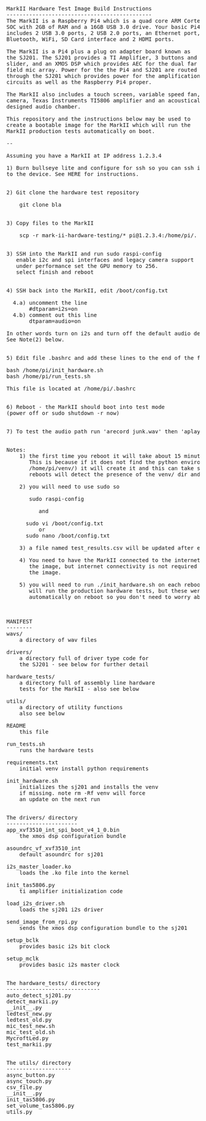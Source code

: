 <PRE>
MarkII Hardware Test Image Build Instructions
---------------------------------------------
The MarkII is a Raspberry Pi4 which is a quad core ARM Cortex
SOC with 2GB of RAM and a 16GB USB 3.0 drive. Your basic Pi4
includes 2 USB 3.0 ports, 2 USB 2.0 ports, an Ethernet port,
Bluetooth, WiFi, SD Card interface and 2 HDMI ports.

The MarkII is a Pi4 plus a plug on adapter board known as
the SJ201. The SJ201 provides a TI Amplifier, 3 buttons and
slider, and an XMOS DSP which provides AEC for the dual far
field mic array. Power for the the Pi4 and SJ201 are routed
through the SJ201 which provides power for the amplification
circuits as well as the Raspberry Pi4 proper.

The MarkII also includes a touch screen, variable speed fan,
camera, Texas Instruments TI5806 amplifier and an acoustically
designed audio chamber.

This repository and the instructions below may be used to 
create a bootable image for the MarkII which will run the 
MarkII production tests automatically on boot.

--

Assuming you have a MarkII at IP address 1.2.3.4

1) Burn bullseye lite and configure for ssh so you can ssh in 
to the device. See HERE for instructions.


2) Git clone the hardware test repository 

    git clone bla


3) Copy files to the MarkII

    scp -r mark-ii-hardware-testing/* pi@1.2.3.4:/home/pi/.


3) SSH into the MarkII and run sudo raspi-config
   enable i2c and spi interfaces and legacy camera support
   under performance set the GPU memory to 256.
   select finish and reboot


4) SSH back into the MarkII, edit /boot/config.txt

  4.a) uncomment the line
       #dtparam=i2s=on
  4.b) comment out this line
       dtparam=audio=on

In other words turn on i2s and turn off the default audio device
See Note(2) below.


5) Edit file .bashrc and add these lines to the end of the file

bash /home/pi/init_hardware.sh
bash /home/pi/run_tests.sh

This file is located at /home/pi/.bashrc


6) Reboot - the MarkII should boot into test mode
(power off or sudo shutdown -r now)


7) To test the audio path run 'arecord junk.wav' then 'aplay junk.wav' 


Notes:
    1) the first time you reboot it will take about 15 minutes.
       This is because if it does not find the python environment (located at
       /home/pi/venv/) it will create it and this can take some time. Subsequent
       reboots will detect the presence of the venv/ dir and boot much faster.

    2) you will need to use sudo so 
   
       sudo raspi-config

          and

      sudo vi /boot/config.txt
          or
      sudo nano /boot/config.txt

    3) a file named test_results.csv will be updated after each test run.
    
    4) You need to have the MarkII connected to the internet when you build
       the image, but internet connectivity is not required to actually run
       the image.

    5) you will need to run ./init_hardware.sh on each reboot. ./run_tests.sh
       will run the production hardware tests, but these were set to both run
       automatically on reboot so you don't need to worry about this.



MANIFEST
--------
wavs/
    a directory of wav files

drivers/
    a directory full of driver type code for 
    the SJ201 - see below for further detail

hardware_tests/
    a directory full of assembly line hardware 
    tests for the MarkII - also see below

utils/
    a directory of utility functions
    also see below

README
    this file

run_tests.sh
    runs the hardware tests

requirements.txt
    initial venv install python requirements

init_hardware.sh
    initializes the sj201 and installs the venv 
    if missing. note rm -Rf venv will force
    an update on the next run


The drivers/ directory
----------------------
app_xvf3510_int_spi_boot_v4_1_0.bin
    the xmos dsp configuration bundle

asoundrc_vf_xvf3510_int
    default asoundrc for sj201

i2s_master_loader.ko
    loads the .ko file into the kernel

init_tas5806.py
    ti amplifier initialization code

load_i2s_driver.sh
    loads the sj201 i2s driver

send_image_from_rpi.py
    sends the xmos dsp configuration bundle to the sj201

setup_bclk
    provides basic i2s bit clock

setup_mclk
    provides basic i2s master clock


The hardware_tests/ directory
-----------------------------
auto_detect_sj201.py
detect_markii.py
__init__.py
ledtest_new.py
ledtest_old.py
mic_test_new.sh
mic_test_old.sh
MycroftLed.py
test_markii.py


The utils/ directory
--------------------
async_button.py
async_touch.py
csv_file.py
__init__.py
init_tas5806.py
set_volume_tas5806.py
utils.py

</PRE>
